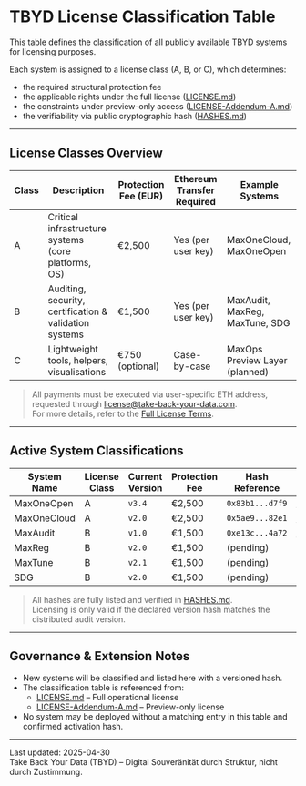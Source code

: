 # ️TBYD License Classification Table

This table defines the classification of all publicly available TBYD systems for licensing purposes.

Each system is assigned to a license class (A, B, or C), which determines:

  * the required structural protection fee
  * the applicable rights under the full license ([LICENSE.md](./LICENSE.md))
  * the constraints under preview-only access ([LICENSE-Addendum-A.md](./LICENSE-Addendum-A.md))
  * the verifiability via public cryptographic hash ([HASHES.md](./HASHES.md))

* * *

## License Classes Overview

Class | Description | Protection Fee (EUR) | Ethereum Transfer Required | Example Systems  
----- | ----------- | --------------------- | --------------------------- | ----------------  
A | Critical infrastructure systems (core platforms, OS) | €2,500 | Yes (per user key) | MaxOneCloud, MaxOneOpen  
B | Auditing, security, certification & validation systems | €1,500 | Yes (per user key) | MaxAudit, MaxReg, MaxTune, SDG  
C | Lightweight tools, helpers, visualisations | €750 (optional) | Case-by-case | MaxOps Preview Layer (planned)  

> All payments must be executed via user-specific ETH address, requested through [license@take-back-your-data.com](mailto:license@take-back-your-data.com).  
> For more details, refer to the [Full License Terms](./LICENSE.md).

* * *

## Active System Classifications

System Name | License Class | Current Version | Protection Fee | Hash Reference | Documentation  
----------- | ------------- | --------------- | -------------- | -------------- | --------------  
MaxOneOpen  | A             | `v3.4`          | €2,500         | `0x83b1...d7f9` | [Whitepaper](./whitepaper-maxoneopen.md)  
MaxOneCloud | A             | `v2.0`          | €2,500         | `0x5ae9...82e1` | [CTO Summary](./MaxOneOpen_Structural_CTOSummary.md)  
MaxAudit    | B             | `v1.0`          | €1,500         | `0xe13c...4a72` | [Tech Strategy](./MaxOneAudit_Technological_Structure_CTO_v3.4.md)  
MaxReg      | B             | `v2.0`          | €1,500         | (pending)       | (pending)  
MaxTune     | B             | `v2.1`          | €1,500         | (pending)       | (pending)  
SDG         | B             | `v2.0`          | €1,500         | (pending)       | (pending)

> All hashes are fully listed and verified in [HASHES.md](./HASHES.md).  
> Licensing is only valid if the declared version hash matches the distributed audit version.

* * *

## ️Governance & Extension Notes

  * New systems will be classified and listed here with a versioned hash.
  * The classification table is referenced from: 
    * [LICENSE.md](./LICENSE.md) – Full operational license
    * [LICENSE-Addendum-A.md](./LICENSE-Addendum-A.md) – Preview-only license
  * No system may be deployed without a matching entry in this table and confirmed activation hash.

* * *

Last updated: 2025-04-30  
Take Back Your Data (TBYD) – Digital Souveränität durch Struktur, nicht durch Zustimmung.
